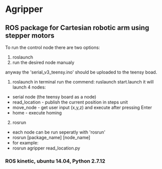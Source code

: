 # Agripper
## ROS package for Cartesian robotic arm using stepper motors 

To run the control node there are two options:
1. roslaunch
2. run the desired node manualy
 
anyway the 'serial_v3_teensy.ino' should be uploaded to the teensy boad.

1. roslaunch
 in terminal run the commend:
 ruslaunch start.launch
 it will launch 4 nodes:
  - serial node (the teensy board as a node)
  - read_location - publish the current position in steps unit
  - move_node - get user input (x,y,z) and execute after pressing Enter
  - home - execute homing
 
2. rosrun
 - each node can be run seperatly with 'rosrun'
 - rosrun [package_name] [node_name]
 - for example:
 - rosrun agripper read_location.py

### ROS kinetic, ubuntu 14.04, Python 2.7.12
